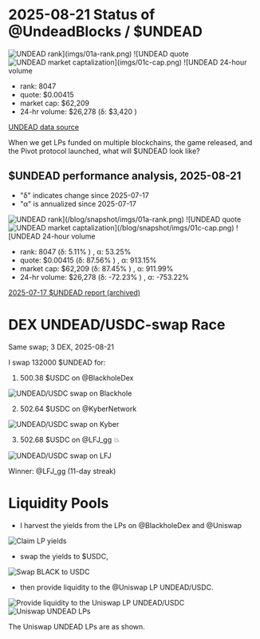 # 2025-08-21 Status of @UndeadBlocks / $UNDEAD 

![$UNDEAD rank](imgs/01a-rank.png) 
![$UNDEAD quote](imgs/01b-quote.png) 
![$UNDEAD market captalization](imgs/01c-cap.png) 
![$UNDEAD 24-hour volume](imgs/01d-vol.png) 

* rank: 8047 
* quote: $0.00415 
* market cap: $62,209 
* 24-hr volume: $26,278 (δ: $3,420 ) 


[UNDEAD data source](https://www.coingecko.com/en/coins/undead-blocks) 



When we get LPs funded on multiple blockchains, the game released, and the Pivot protocol launched, what will $UNDEAD look like? 

## $UNDEAD performance analysis, 2025-08-21 

* "δ" indicates change since 2025-07-17 
* "α" is annualized since 2025-07-17 

![$UNDEAD rank](/blog/snapshot/imgs/01a-rank.png) 
![$UNDEAD quote](/blog/snapshot/imgs/01b-quote.png) 
![$UNDEAD market captalization](/blog/snapshot/imgs/01c-cap.png) 
![$UNDEAD 24-hour volume](/blog/snapshot/imgs/01d-vol.png) 

* rank: 8047 (δ: 5.11% ) , α: 53.25% 
* quote: $0.00415 (δ: 87.56% ) , α: 913.15% 
* market cap: $62,209 (δ: 87.45% ) , α: 911.99% 
* 24-hr volume: $26,278 (δ: -72.23% ) , α: -753.22% 

[2025-07-17 $UNDEAD report (archived)](https://github.com/pivoteur/biz/tree/main/blog/snapshot) 
# DEX UNDEAD/USDC-swap Race 

Same swap; 3 DEX, 2025-08-21 

I swap 132000 $UNDEAD for: 

1. 500.38 $USDC on @BlackholeDex 

![UNDEAD/USDC swap on Blackhole](imgs/03a-blackhole.png) 

2. 502.64 $USDC on @KyberNetwork 

![UNDEAD/USDC swap on Kyber](imgs/03b-kyber.png) 

3. 502.68 $USDC on @LFJ_gg 💥 

![UNDEAD/USDC swap on LFJ](imgs/03c-lfj.png) 

Winner: @LFJ_gg (11-day streak) 
# Liquidity Pools 

* I harvest the yields from the LPs on @BlackholeDex and @Uniswap 

![Claim LP yields](imgs/04a-claim.png) 

* swap the yields to $USDC, 

![Swap BLACK to USDC](imgs/04b-swap.png) 

* then provide liquidity to the @Uniswap LP UNDEAD/USDC. 

![Provide liquidity to the Uniswap LP UNDEAD/USDC](imgs/04c-provide.png) 
![Uniswap UNDEAD LPs](imgs/04d-lps.png) 

The Uniswap UNDEAD LPs are as shown. 
